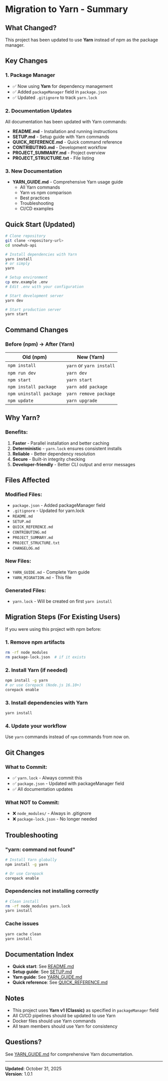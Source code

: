 # Migration to Yarn - Summary

## What Changed?

This project has been updated to use **Yarn** instead of npm as the package manager.

## Key Changes

### 1. Package Manager
- ✅ Now using **Yarn** for dependency management
- ✅ Added `packageManager` field in `package.json`
- ✅ Updated `.gitignore` to track `yarn.lock`

### 2. Documentation Updates
All documentation has been updated with Yarn commands:

- **README.md** - Installation and running instructions
- **SETUP.md** - Setup guide with Yarn commands
- **QUICK_REFERENCE.md** - Quick command reference
- **CONTRIBUTING.md** - Development workflow
- **PROJECT_SUMMARY.md** - Project overview
- **PROJECT_STRUCTURE.txt** - File listing

### 3. New Documentation
- **YARN_GUIDE.md** - Comprehensive Yarn usage guide
  - All Yarn commands
  - Yarn vs npm comparison
  - Best practices
  - Troubleshooting
  - CI/CD examples

## Quick Start (Updated)

```bash
# Clone repository
git clone <repository-url>
cd snowhub-api

# Install dependencies with Yarn
yarn install
# or simply
yarn

# Setup environment
cp env.example .env
# Edit .env with your configuration

# Start development server
yarn dev

# Start production server
yarn start
```

## Command Changes

### Before (npm) → After (Yarn)

| Old (npm) | New (Yarn) |
|-----------|------------|
| `npm install` | `yarn` or `yarn install` |
| `npm run dev` | `yarn dev` |
| `npm start` | `yarn start` |
| `npm install package` | `yarn add package` |
| `npm uninstall package` | `yarn remove package` |
| `npm update` | `yarn upgrade` |

## Why Yarn?

### Benefits:
1. **Faster** - Parallel installation and better caching
2. **Deterministic** - `yarn.lock` ensures consistent installs
3. **Reliable** - Better dependency resolution
4. **Secure** - Built-in integrity checking
5. **Developer-friendly** - Better CLI output and error messages

## Files Affected

### Modified Files:
- `package.json` - Added packageManager field
- `.gitignore` - Updated for yarn.lock
- `README.md`
- `SETUP.md`
- `QUICK_REFERENCE.md`
- `CONTRIBUTING.md`
- `PROJECT_SUMMARY.md`
- `PROJECT_STRUCTURE.txt`
- `CHANGELOG.md`

### New Files:
- `YARN_GUIDE.md` - Complete Yarn guide
- `YARN_MIGRATION.md` - This file

### Generated Files:
- `yarn.lock` - Will be created on first `yarn install`

## Migration Steps (For Existing Users)

If you were using this project with npm before:

### 1. Remove npm artifacts
```bash
rm -rf node_modules
rm package-lock.json  # if it exists
```

### 2. Install Yarn (if needed)
```bash
npm install -g yarn
# or use Corepack (Node.js 16.10+)
corepack enable
```

### 3. Install dependencies with Yarn
```bash
yarn install
```

### 4. Update your workflow
Use `yarn` commands instead of `npm` commands from now on.

## Git Changes

### What to Commit:
- ✅ `yarn.lock` - Always commit this
- ✅ `package.json` - Updated with packageManager field
- ✅ All documentation updates

### What NOT to Commit:
- ❌ `node_modules/` - Always in .gitignore
- ❌ `package-lock.json` - No longer needed

## Troubleshooting

### "yarn: command not found"
```bash
# Install Yarn globally
npm install -g yarn

# Or use Corepack
corepack enable
```

### Dependencies not installing correctly
```bash
# Clean install
rm -rf node_modules yarn.lock
yarn install
```

### Cache issues
```bash
yarn cache clean
yarn install
```

## Documentation Index

- **Quick start**: See [README.md](README.md)
- **Setup guide**: See [SETUP.md](SETUP.md)
- **Yarn guide**: See [YARN_GUIDE.md](YARN_GUIDE.md)
- **Quick reference**: See [QUICK_REFERENCE.md](QUICK_REFERENCE.md)

## Notes

- This project uses **Yarn v1 (Classic)** as specified in `packageManager` field
- All CI/CD pipelines should be updated to use Yarn
- Docker files should use Yarn commands
- All team members should use Yarn for consistency

## Questions?

See [YARN_GUIDE.md](YARN_GUIDE.md) for comprehensive Yarn documentation.

---

**Updated**: October 31, 2025  
**Version**: 1.0.1

